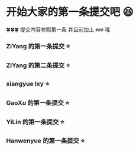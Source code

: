 # 开始大家的第一条提交吧 😆

🍀🍀🍀 提交内容参照第一条 并且前加上 `###` 哦

### ZiYang 的第一条提交 ⭐️

### ZiYang 的第二条提交 ⭐️

### xiangyue lxy ⭐️

### GaoXu 的第一条提交 ⭐️

### YiLin 的第一条提交 ⭐️

### Hanwenyue 的第一条提交 ⭐️
